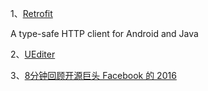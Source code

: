 1、[Retrofit
](http://square.github.io/retrofit/)

  A type-safe HTTP client for Android and Java

2、[UEditer](http://ueditor.baidu.com/website/index.html)

3、[8分钟回顾开源巨头 Facebook 的 2016](https://my.oschina.net/mrtudou/blog/814590)
